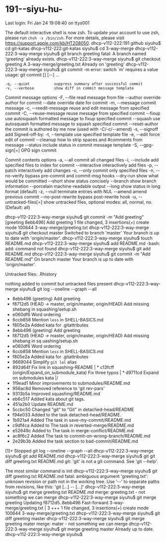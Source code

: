 # 191--siyu-hu-
Last login: Fri Jan 24 19:08:40 on ttys001

The default interactive shell is now zsh.
To update your account to use zsh, please run `chsh -s /bin/zsh`.
For more details, please visit https://support.apple.com/kb/HT208050.
dhcp-v112-222:191 github siyuhu$ cd git-katas
dhcp-v112-222:git-katas siyuhu$ cd 3-way-merge
dhcp-v112-222:3-way-merge siyuhu$ git branch greeting
fatal: A branch named 'greeting' already exists.
dhcp-v112-222:3-way-merge siyuhu$ git checkout greeting
A	3-way-merge/greeting.txt
Already on 'greeting'
dhcp-v112-222:3-way-merge siyuhu$ git commit -m
error: switch `m' requires a value
usage: git commit [<options>] [--] <pathspec>...

    -q, --quiet           suppress summary after successful commit
    -v, --verbose         show diff in commit message template

Commit message options
    -F, --file <file>     read message from file
    --author <author>     override author for commit
    --date <date>         override date for commit
    -m, --message <message>
                          commit message
    -c, --reedit-message <commit>
                          reuse and edit message from specified commit
    -C, --reuse-message <commit>
                          reuse message from specified commit
    --fixup <commit>      use autosquash formatted message to fixup specified commit
    --squash <commit>     use autosquash formatted message to squash specified commit
    --reset-author        the commit is authored by me now (used with -C/-c/--amend)
    -s, --signoff         add Signed-off-by:
    -t, --template <file>
                          use specified template file
    -e, --edit            force edit of commit
    --cleanup <default>   how to strip spaces and #comments from message
    --status              include status in commit message template
    -S, --gpg-sign[=<key-id>]
                          GPG sign commit

Commit contents options
    -a, --all             commit all changed files
    -i, --include         add specified files to index for commit
    --interactive         interactively add files
    -p, --patch           interactively add changes
    -o, --only            commit only specified files
    -n, --no-verify       bypass pre-commit and commit-msg hooks
    --dry-run             show what would be committed
    --short               show status concisely
    --branch              show branch information
    --porcelain           machine-readable output
    --long                show status in long format (default)
    -z, --null            terminate entries with NUL
    --amend               amend previous commit
    --no-post-rewrite     bypass post-rewrite hook
    -u, --untracked-files[=<mode>]
                          show untracked files, optional modes: all, normal, no. (Default: all)

dhcp-v112-222:3-way-merge siyuhu$ git commit -m "Add greeting"
[greeting 8ebb496] Add greeting
 1 file changed, 3 insertions(+)
 create mode 100644 3-way-merge/greeting.txt
dhcp-v112-222:3-way-merge siyuhu$ git checkout master
Switched to branch 'master'
Your branch is up to date with 'origin/master'.
dhcp-v112-222:3-way-merge siyuhu$ touch README.md
dhcp-v112-222:3-way-merge siyuhu$ add README.md
-bash: add: command not found
dhcp-v112-222:3-way-merge siyuhu$ git add README.md
dhcp-v112-222:3-way-merge siyuhu$ git commit -m "Add README.md"
On branch master
Your branch is up to date with 'origin/master'.

Untracked files:
	.Rhistory

nothing added to commit but untracked files present
dhcp-v112-222:3-way-merge siyuhu$ git log --oneline --graph --all
* 8ebb496 (greeting) Add greeting
* f8712d5 (HEAD -> master, origin/master, origin/HEAD) Add missing shebang in squashing/setup.sh
* e060df6 Word ordering
* 6ccb858 Mention `less` in SHELL-BASICS.md
* f805e2a Added kata for .gitattributes
* 8ebb496 (greeting) Add greeting
* f8712d5 (HEAD -> master, origin/master, origin/HEAD) Add missing shebang in sq
uashing/setup.sh
* e060df6 Word ordering
* 6ccb858 Mention `less` in SHELL-BASICS.md
* f805e2a Added kata for .gitattributes
* 9669044 Simplify `git lol` alias
* 892d64f Fix link in squashing-README
| * c13fcff (origin/Expand_on_submodule_kata) Fix three typos
| * d9711cd Expand  on  submodules kata
|/  
* 1f9ead1 Minor improvements to submodules/README.md
* 956ac8d Removed reference to 'git rev-pars'
* 9313b5a Improved squashing/README.md
* eb6c517 Added kata about git tags.
* 451a2b0 Update README.md
* 5ccbc50 Changed "git" to "Git" in detached-head/README
* f94e033 Added to the task detached-head/README.
* 1b921a4 Added The task in save-my-commit/README.md
* c9df4ca Added to The task in reverted-merge/README.md
* e52649c Added to The task in merge-conflict/README.md
* ac8f6c2 Added The task to commit-on-wrong-branch/README.md
* 2e29b3b Added the task section to bad-commit/README.md

[1]+  Stopped                 git log --oneline --graph --all
dhcp-v112-222:3-way-merge siyuhu$ git add README.md
dhcp-v112-222:3-way-merge siyuhu$ git git diff greeting.txt README.md
git: 'git' is not a git command. See 'git --help'.

The most similar command is
	init
dhcp-v112-222:3-way-merge siyuhu$ git diff greeting.txt README.md
fatal: ambiguous argument 'greeting.txt': unknown revision or path not in the working tree.
Use '--' to separate paths from revisions, like this:
'git <command> [<revision>...] -- [<file>...]'
dhcp-v112-222:3-way-merge siyuhu$ git merge greeting.txt README.md
merge: greeting.txt - not something we can merge
dhcp-v112-222:3-way-merge siyuhu$ git merge greeting 
Updating f8712d5..8ebb496
Fast-forward
 3-way-merge/greeting.txt | 3 +++
 1 file changed, 3 insertions(+)
 create mode 100644 3-way-merge/greeting.txt
dhcp-v112-222:3-way-merge siyuhu$ git diff greeting master
dhcp-v112-222:3-way-merge siyuhu$ git merge greeting mater
merge: mater - not something we can merge
dhcp-v112-222:3-way-merge siyuhu$ git merge greeting master
Already up to date.
dhcp-v112-222:3-way-merge siyuhu$ 
